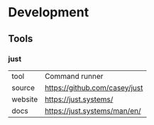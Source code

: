 # Development

## Tools

### just

|         |                               |
| ------- | ----------------------------- |
| tool    | Command runner                |
| source  | https://github.com/casey/just |
| website | https://just.systems/         |
| docs    | https://just.systems/man/en/  |
